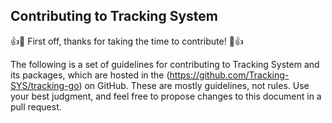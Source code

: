 ## Contributing to Tracking System

:+1::tada: First off, thanks for taking the time to contribute! :tada::+1:

The following is a set of guidelines for contributing to Tracking System and its packages, which are hosted in the (https://github.com/Tracking-SYS/tracking-go) on GitHub. These are mostly guidelines, not rules. Use your best judgment, and feel free to propose changes to this document in a pull request.
